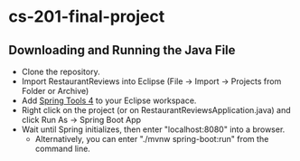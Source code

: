 # cs-201-final-project

## Downloading and Running the Java File

- Clone the repository.
- Import RestaurantReviews into Eclipse (File -> Import -> Projects from Folder or Archive)
- Add [Spring Tools 4](https://marketplace.eclipse.org/content/spring-tools-4-aka-spring-tool-suite-4) to your Eclipse workspace.
- Right click on the project (or on RestaurantReviewsApplication.java) and click Run As -> Spring Boot App
- Wait until Spring initializes, then enter "localhost:8080" into a browser.
  * Alternatively, you can enter "./mvnw spring-boot:run" from the command line.
